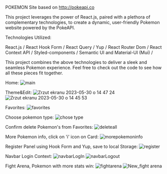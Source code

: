POKEMON Site based on http://pokeapi.co

This project leverages the power of React.js, paired with a plethora of complementary technologies, to create a dynamic, user-friendly Pokemon website powered by the PokeAPI.

Technologies Utilized:

React.js /
React Hook Form /
React Query /
Yup /
React Router Dom /
React Context API /
Styled-components / 
Semantic UI and Material-UI (Mui) /


This project combines the above technologies to deliver a sleek and seamless Pokemon experience. Feel free to check out the code to see how all these pieces fit together.

Home: 
![main](https://github.com/mr-fox93/pokemon-api/assets/112568901/c2fe9d70-4a7e-4f38-815b-211519e7d17b)

Theme&Edit:
![Zrzut ekranu 2023-05-30 o 14 47 24](https://github.com/RafalKielbasa/Pokedex/assets/112568901/ca669770-0e33-419c-9a47-b9937713d397)
![Zrzut ekranu 2023-05-30 o 14 45 53](https://github.com/RafalKielbasa/Pokedex/assets/112568901/ddc53895-2d4b-4f06-92f1-f36f7a96346e)


Favorites:
![favorites](https://github.com/mr-fox93/pokemon-api/assets/112568901/c56d243b-3ef0-43e7-8ab8-a65d795c45ab)

Choose pokemon type:
![chose type](https://github.com/mr-fox93/pokemon-api/assets/112568901/fd19c2a5-3572-413c-81ed-078cb7679111)


Confirm delete Pokemon's from Favorites:
![deleteall](https://github.com/mr-fox93/pokemon-api/assets/112568901/5430b0f0-19ab-4ac8-bf67-7c1e97cee6d0)

More Pokemon info, click on 'i' icon on Card: 
![morepokemoninfo](https://github.com/mr-fox93/pokemon-api/assets/112568901/ee5b5a5e-c709-4fe5-9d32-f0d46aed6130)


Register Panel using Hook Form and Yup, save to local Storage:
![register](https://github.com/mr-fox93/pokemon-api/assets/112568901/771b4976-1a22-4aac-b57b-387e6d7930dc)

Navbar Login Context:
![navbarLogIn](https://github.com/mr-fox93/pokemon-api/assets/112568901/f602994b-a13c-4484-a551-da7885f9dca0)
![navbarLogout](https://github.com/mr-fox93/pokemon-api/assets/112568901/ffd085e8-1b87-480e-90fb-605b6776df65)

Fight Arena, Pokemon with more stats win: 
![fightarena](https://github.com/mr-fox93/pokemon-api/assets/112568901/9acbece7-3e4c-472d-8424-5e63c27e3ef9)
![New_fight arena](https://github.com/RafalKielbasa/Pokedex/assets/112568901/832053af-e373-42f8-bdd6-90bf9bdcb19a)


